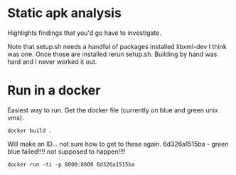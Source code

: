 <!-- TITLE: Mobsf -->
<!-- SUBTITLE: A quick summary of Mobsf -->

# Static apk analysis
Highlights findings that you'd go have to investigate.

Note that setup.sh needs a handful of packages installed libxml-dev I think was one.  Once those are installed rerun setup.sh.  Building by hand was hard and I never worked it out.

# Run in a docker
Easiest way to run.
Get the docker file (currently on blue and green unix vms).

```
docker build .
```

Will make an ID... not sure how to get to these again.
6d326a1515ba - green 
blue failed!!!! not supposed to happen!!!!

```
docker run -ti -p 8000:8000 6d326a1515ba
```